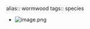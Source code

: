 alias:: wormwood
tags:: species

- ![image.png](https://peach-geographical-bat-397.mypinata.cloud/ipfs/QmYDhYhbFaUxKL22psEh2us1x3J4ctYVKDqwZhPdg5EvkU)